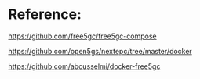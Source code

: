 # Reference:

https://github.com/free5gc/free5gc-compose

https://github.com/open5gs/nextepc/tree/master/docker

https://github.com/abousselmi/docker-free5gc
